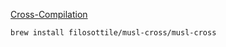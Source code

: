 [Cross-Compilation](https://chr4.org/blog/2017/03/15/cross-compile-and-link-a-static-binary-on-macos-for-linux-with-cargo-and-rust/)
```
brew install filosottile/musl-cross/musl-cross
```
